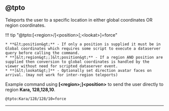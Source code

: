 ## @tpto

Teleports the user to a specific location in either global coordinates OR region coordinates.

!!! tip "@tpto:[&lt;region&gt;/]&lt;position&gt;[;&lt;lookat&gt;]=force"

    * **&lt;position&gt;** - If only a position is supplied it must be in Global coordinates which requires some script to execute a dataserver query before calling the command.
    * **[&lt;region&gt;;]&lt;position&gt;** - If a region AND position are supplied then conversion to global coordinates is handled by the viewer without need for scripted dataserver event.
    * **[&lt;lookat&gt;]** - Optionally set direction avatar faces on arrival. (may not work for inter-region teleports)

Example command using **[&lt;region&gt;;]&lt;position&gt;** to send the user directly to region **Kara, 128,128,10**.

    @tpto:Kara/128/128/10=force

---
